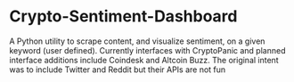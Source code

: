 # Crypto-Sentiment-Dashboard
A Python utility to scrape content, and visualize sentiment, on a given keyword (user defined). Currently interfaces with CryptoPanic and planned interface additions include Coindesk and Altcoin Buzz. The original intent was to include Twitter and Reddit but their APIs are not fun